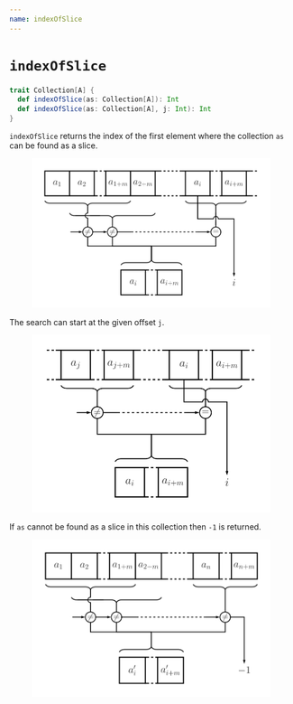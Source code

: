 ```yaml
---
name: indexOfSlice
---
```


# `indexOfSlice`

~~~ scala
trait Collection[A] {
  def indexOfSlice(as: Collection[A]): Int
  def indexOfSlice(as: Collection[A], j: Int): Int
}
~~~

`indexOfSlice` returns the index of the first element where the collection `as` can be found as a slice.

<figure class="diagram">
  <img src="images/indexOfSlice.svg" alt="indexOfSlice function">
  <!-- <figcaption class="diagram-desc"></figcaption> -->
</figure>

The search can start at the given offset `j`.

<figure class="diagram">
  <img src="images/indexOfSlice.2.svg" alt="indexOfSlice function">
  <!-- <figcaption class="diagram-desc"></figcaption> -->
</figure>

If `as` cannot be found as a slice in this collection then `-1` is returned.

<figure class="diagram">
  <img src="images/indexOfSlice.3.svg" alt="indexOfSlice function">
  <!-- <figcaption class="diagram-desc"></figcaption> -->
</figure>
